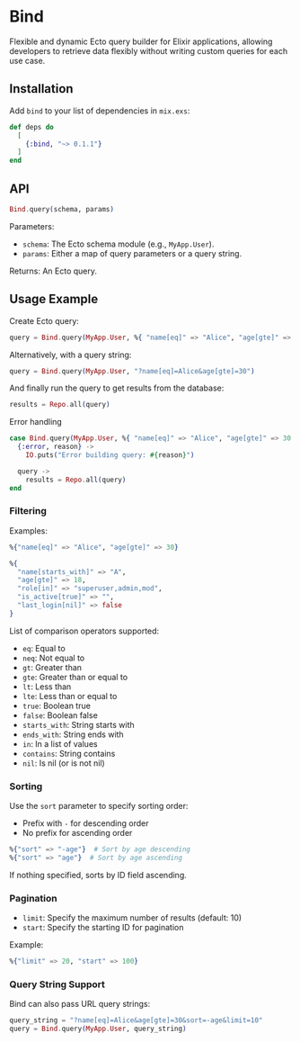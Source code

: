 # Bind

Flexible and dynamic Ecto query builder for Elixir applications, allowing developers to retrieve data flexibly without writing custom queries for each use case.


## Installation

Add `bind` to your list of dependencies in `mix.exs`:

```elixir
def deps do
  [
    {:bind, "~> 0.1.1"}
  ]
end
```

## API

```ex
Bind.query(schema, params)
```

Parameters:

-   `schema`: The Ecto schema module (e.g., `MyApp.User`).
-   `params`: Either a map of query parameters or a query string.

Returns: An Ecto query.

## Usage Example

Create Ecto query:

```ex
query = Bind.query(MyApp.User, %{ "name[eq]" => "Alice", "age[gte]" => 30 })
```

Alternatively, with a query string:

```ex
query = Bind.query(MyApp.User, "?name[eq]=Alice&age[gte]=30")
```

And finally run the query to get results from the database:

```ex
results = Repo.all(query)
```

Error handling

```ex
case Bind.query(MyApp.User, %{ "name[eq]" => "Alice", "age[gte]" => 30 }) do
  {:error, reason} ->
    IO.puts("Error building query: #{reason}")

  query ->
    results = Repo.all(query)
end
```

### Filtering

Examples:

```ex
%{"name[eq]" => "Alice", "age[gte]" => 30}
```

```ex
%{
  "name[starts_with]" => "A",
  "age[gte]" => 18,
  "role[in]" => "superuser,admin,mod",
  "is_active[true]" => "",
  "last_login[nil]" => false
}
```

List of comparison operators supported:

-   `eq`: Equal to
-   `neq`: Not equal to
-   `gt`: Greater than
-   `gte`: Greater than or equal to
-   `lt`: Less than
-   `lte`: Less than or equal to
-   `true`: Boolean true
-   `false`: Boolean false
-   `starts_with`: String starts with
-   `ends_with`: String ends with
-   `in`: In a list of values
-   `contains`: String contains
-   `nil`: Is nil (or is not nil)

### Sorting

Use the `sort` parameter to specify sorting order:

-   Prefix with `-` for descending order
-   No prefix for ascending order

```ex
%{"sort" => "-age"}  # Sort by age descending
%{"sort" => "age"}  # Sort by age ascending
```

If nothing specified, sorts by ID field ascending.

### Pagination

-   `limit`: Specify the maximum number of results (default: 10)
-   `start`: Specify the starting ID for pagination

Example:

```ex
%{"limit" => 20, "start" => 100}
```

### Query String Support

Bind can also pass URL query strings:

```ex
query_string = "?name[eq]=Alice&age[gte]=30&sort=-age&limit=10"
query = Bind.query(MyApp.User, query_string)
```
